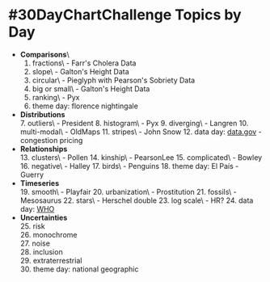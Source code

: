 # #30DayChartChallenge Topics by Day

-   **Comparisons**\
    1. fractions\ - Farr's Cholera Data
    2.  slope\ - Galton's Height Data
    3.  circular\ - Pieglyph with Pearson's Sobriety Data
    4.  big or small\ - Galton's Height Data
    5.  ranking\ - Pyx
    6.  theme day: florence nightingale
-   **Distributions**\
    7.  outliers\ - President
    8.  histogram\ - Pyx
    9.  diverging\ - Langren
    10. multi-modal\ - OldMaps
    11. stripes\ - John Snow
    12. data day: [data.gov](https://data.gov/) - congestion pricing
-   **Relationships**\
    13. clusters\ - Pollen
    14. kinship\ - PearsonLee
    15. complicated\ - Bowley
    16. negative\ - Halley
    17. birds\ - Penguins
    18. theme day: El País - Guerry
-   **Timeseries**\
    19. smooth\ - Playfair
    20. urbanization\ - Prostitution
    21. fossils\ - Mesosaurus
    22. stars\ - Herschel double
    23. log scale\ - HR?
    24. data day: [WHO](https://www.who.int/data/gho)
-   **Uncertainties**\
    25. risk\
    26. monochrome\
    27. noise\
    28. inclusion\
    29. extraterrestrial\
    30. theme day: national geographic
